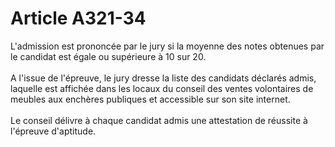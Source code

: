 # Article A321-34

L'admission est prononcée par le jury si la moyenne des notes obtenues par le candidat est égale ou supérieure à 10 sur 20. <br/><br/> A l'issue de l'épreuve, le jury dresse la liste des candidats déclarés admis, laquelle est affichée dans les locaux du conseil des ventes volontaires de meubles aux enchères publiques et accessible sur son site internet. <br/><br/> Le conseil délivre à chaque candidat admis une attestation de réussite à l'épreuve d'aptitude.